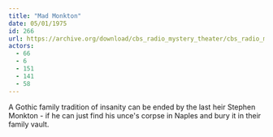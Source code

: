 ```yaml
---
title: "Mad Monkton"
date: 05/01/1975
id: 266
url: https://archive.org/download/cbs_radio_mystery_theater/cbs_radio_mystery_theater-0251-0300.zip/cbs_radio_mystery_theater-0251-0300%2Fcbsrmt_0266_mad_monkton.mp3
actors:
  - 66
  - 6
  - 151
  - 141
  - 58
---
```

A Gothic family tradition of insanity can be ended by the last heir Stephen Monkton - if he can just find his unce's corpse in Naples and bury it in their family vault.